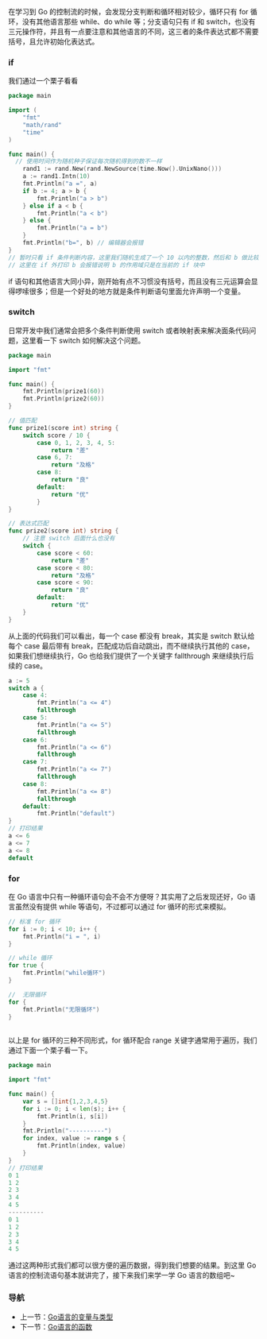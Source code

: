 在学习到 Go 的控制流的时候，会发现分支判断和循环相对较少，循环只有 for 循环，没有其他语言那些 while、do while 等；分支语句只有 if 和 switch，也没有三元操作符，并且有一点要注意和其他语言的不同，这三者的条件表达式都不需要括号，且允许初始化表达式。

### if
我们通过一个栗子看看

```go
package main

import (
    "fmt"
    "math/rand"
	"time"
)

func main() {
  // 使用时间作为随机种子保证每次随机得到的数不一样
	rand1 := rand.New(rand.NewSource(time.Now().UnixNano()))
	a := rand1.Intn(10)
	fmt.Println("a =", a)
	if b := 4; a > b {
		fmt.Println("a > b")
	} else if a < b {
		fmt.Println("a < b")
	} else {
		fmt.Println("a = b")
    }
    fmt.Println("b=", b) // 编辑器会报错
}
// 暂时只看 if 条件判断内容，这里我们随机生成了一个 10 以内的整数，然后和 b 做比较
// 这里在 if 外打印 b 会报错说明 b 的作用域只是在当前的 if 块中
```

if 语句和其他语言大同小异，刚开始有点不习惯没有括号，而且没有三元运算会显得啰嗦很多；但是一个好处的地方就是条件判断语句里面允许声明一个变量。

### switch 
日常开发中我们通常会把多个条件判断使用 switch 或者映射表来解决面条代码问题，这里看一下 switch 如何解决这个问题。

```go
package main

import "fmt"

func main() {
    fmt.Println(prize1(60))
    fmt.Println(prize2(60))
}

// 值匹配
func prize1(score int) string {
    switch score / 10 {
        case 0, 1, 2, 3, 4, 5:
            return "差"
        case 6, 7:
            return "及格"
        case 8:
            return "良"
        default:
            return "优"
        }
}

// 表达式匹配
func prize2(score int) string {
    // 注意 switch 后面什么也没有
    switch {
        case score < 60:
            return "差"
        case score < 80:
            return "及格"
        case score < 90:
            return "良"
        default:
            return "优"
    }
}
```

从上面的代码我们可以看出，每一个 case 都没有 break，其实是 switch 默认给每个 case 最后带有 break，匹配成功后自动跳出，而不继续执行其他的 case，如果我们想继续执行，Go 也给我们提供了一个关键字 fallthrough 来继续执行后续的 case。

```go
a := 5
switch a {
    case 4:
        fmt.Println("a <= 4")
        fallthrough
    case 5:
        fmt.Println("a <= 5")
        fallthrough
    case 6:
        fmt.Println("a <= 6")
        fallthrough
    case 7:
        fmt.Println("a <= 7")
        fallthrough
    case 8:
        fmt.Println("a <= 8")
        fallthrough
    default:
        fmt.Println("default")
}
// 打印结果
a <= 6
a <= 7
a <= 8
default
```

### for
在 Go 语言中只有一种循环语句会不会不方便呀？其实用了之后发现还好，Go 语言虽然没有提供 while 等语句，不过都可以通过 for 循环的形式来模拟。

```go
// 标准 for 循环
for i := 0; i < 10; i++ {
    fmt.Println("i = ", i)
}
```

```go
// while 循环
for true {
    fmt.Println("while循环")
}
```

```go
//  无限循环
for {
    fmt.Println("无限循环")
}
 
```

以上是 for 循环的三种不同形式，for 循环配合 range 关键字通常用于遍历，我们通过下面一个栗子看一下。

```go
package main

import "fmt"

func main() {
    var s = []int{1,2,3,4,5}
	for i := 0; i < len(s); i++ {
		fmt.Println(i, s[i])
	}
	fmt.Println("----------")
	for index, value := range s {
		fmt.Println(index, value)
	}
}
// 打印结果
0 1
1 2
2 3
3 4
4 5
----------
0 1
1 2
2 3
3 4
4 5
```

通过这两种形式我们都可以很方便的遍历数据，得到我们想要的结果。到这里 Go 语言的控制流语句基本就讲完了，接下来我们来学一学 Go 语言的数组吧~

### 导航
+ 上一节：[Go语言的变量与类型](./1、Go语言的变量与类型.md)
+ 下一节：[Go语言的函数](./2、Go语言的函数.md)